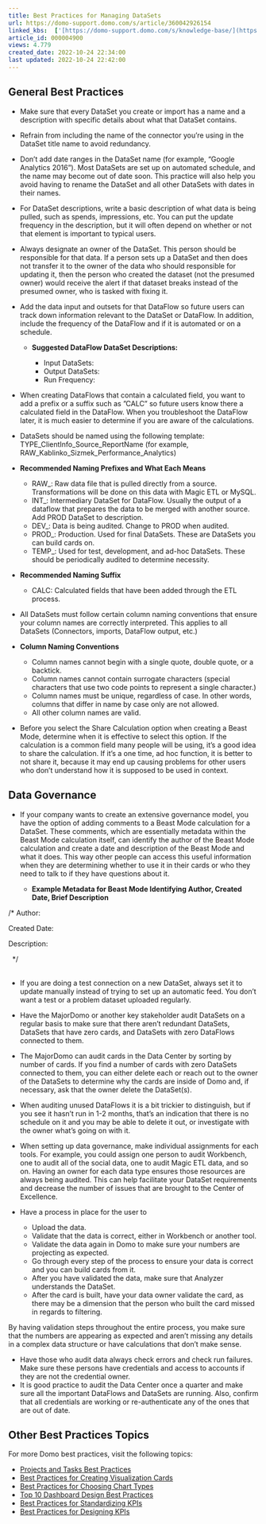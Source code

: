 ```yaml
---
title: Best Practices for Managing DataSets
url: https://domo-support.domo.com/s/article/360042926154
linked_kbs:  ['[https://domo-support.domo.com/s/knowledge-base/](https://domo-support.domo.com/s/knowledge-base/)', '[https://domo-support.domo.com/s/](https://domo-support.domo.com/s/)', '[https://domo-support.domo.com/s/topic/0TO5w000000Zan2GAC](https://domo-support.domo.com/s/topic/0TO5w000000Zan2GAC)', '[https://domo-support.domo.com/s/topic/0TO5w000000ZanRGAS](https://domo-support.domo.com/s/topic/0TO5w000000ZanRGAS)', '[https://domo-support.domo.com/s/article/360043430493](https://domo-support.domo.com/s/article/360043430493)', '[https://domo-support.domo.com/s/article/360043439953](https://domo-support.domo.com/s/article/360043439953)', '[https://domo-support.domo.com/s/article/360042935294](https://domo-support.domo.com/s/article/360042935294)', '[https://domo-support.domo.com/s/article/360043440173](https://domo-support.domo.com/s/article/360043440173)', '[https://domo-support.domo.com/s/article/360043439993](https://domo-support.domo.com/s/article/360043439993)', '[https://domo-support.domo.com/s/article/360042935334](https://domo-support.domo.com/s/article/360042935334)', '[https://domo-support.domo.com/s/article/360042926154](https://domo-support.domo.com/s/article/360042926154)', '[https://domo-support.domo.com/s/topic/0TO5w000000ZanRGAS/data-center-overview](https://domo-support.domo.com/s/topic/0TO5w000000ZanRGAS/data-center-overview)', '[https://domo-support.domo.com/s/article/360043429933](https://domo-support.domo.com/s/article/360043429933)', '[https://domo-support.domo.com/s/article/360043429953](https://domo-support.domo.com/s/article/360043429953)', '[https://domo-support.domo.com/s/article/360042925494](https://domo-support.domo.com/s/article/360042925494)', '[https://domo-support.domo.com/s/article/360043429913](https://domo-support.domo.com/s/article/360043429913)', '[https://domo-support.domo.com/s/article/4408174643607](https://domo-support.domo.com/s/article/4408174643607)', '[https://domo-support.domo.com/s/login/](https://domo-support.domo.com/s/login/)']
article_id: 000004900
views: 4.779
created_date: 2022-10-24 22:34:00
last updated: 2022-10-24 22:42:00
---
```




General Best Practices
----------------------


* Make sure that every DataSet you create or import has a name and a description with specific details about what that DataSet contains.
* Refrain from including the name of the connector you’re using in the DataSet title name to avoid redundancy.
* Don’t add date ranges in the DataSet name (for example, “Google Analytics 2016”). Most DataSets are set up on automated schedule, and the name may become out of date soon. This practice will also help you avoid having to rename the DataSet and all other DataSets with dates in their names.
* For DataSet descriptions, write a basic description of what data is being pulled, such as spends, impressions, etc. You can put the update frequency in the description, but it will often depend on whether or not that element is important to typical users.
* Always designate an owner of the DataSet. This person should be responsible for that data. If a person sets up a DataSet and then does not transfer it to the owner of the data who should responsible for updating it, then the person who created the dataset (not the presumed owner) would receive the alert if that dataset breaks instead of the presumed owner, who is tasked with fixing it.
* Add the data input and outsets for that DataFlow so future users can track down information relevant to the DataSet or DataFlow. In addition, include the frequency of the DataFlow and if it is automated or on a schedule.


	+ **Suggested DataFlow DataSet Descriptions:** 
	
	
		- Input DataSets:
		- Output DataSets:
		- Run Frequency:
* When creating DataFlows that contain a calculated field, you want to add a prefix or a suffix such as ”CALC” so future users know there a calculated field in the DataFlow. When you troubleshoot the DataFlow later, it is much easier to determine if you are aware of the calculations.
* DataSets should be named using the following template: TYPE\_ClientInfo\_Source\_ReportName (for example, RAW\_Kablinko\_Sizmek\_Performance\_Analytics)
* **Recommended Naming Prefixes and What Each Means**


	+ RAW\_: Raw data file that is pulled directly from a source. Transformations will be done on this data with Magic ETL or MySQL.
	+ INT\_: Intermediary DataSet for DataFlow.  Usually the output of a dataflow that prepares the data to be merged with another source. Add PROD DataSet to description.
	+ DEV\_: Data is being audited. Change to PROD when audited.
	+ PROD\_: Production. Used for final DataSets. These are DataSets you can build cards on.
	+ TEMP\_: Used for test, development, and ad-hoc DataSets. These should be periodically audited to determine necessity.
* **Recommended Naming Suffix**


	+ CALC: Calculated fields that have been added through the ETL process.
* All DataSets must follow certain column naming conventions that ensure your column names are correctly interpreted. This applies to all DataSets (Connectors, imports, DataFlow output, etc.)
* **Column Naming Conventions**
	+ Column names cannot begin with a single quote, double quote, or a backtick.
	+ Column names cannot contain surrogate characters (special characters that use two code points to represent a single character.)
	+ Column names must be unique, regardless of case. In other words, columns that differ in name by case only are not allowed.
	+ All other column names are valid.
* Before you select the Share Calculation option when creating a Beast Mode, determine when it is effective to select this option. If the calculation is a common field many people will be using, it’s a good idea to share the calculation. If it’s a one time, ad hoc function, it is better to not share it, because it may end up causing problems for other users who don’t understand how it is supposed to be used in context.


Data Governance
---------------


* If your company wants to create an extensive governance model, you have the option of adding comments to a Beast Mode calculation for a DataSet. These comments, which are essentially metadata within the Beast Mode calculation itself, can identify the author of the Beast Mode calculation and create a date and description of the Beast Mode and what it does. This way other people can access this useful information when they are determining whether to use it in their cards or who they need to talk to if they have questions about it.


	+ **Example Metadata for Beast Mode Identifying Author, Created Date, Brief Description**


/\* Author: 


Created Date:


Description:


  \*/  
 


* If you are doing a test connection on a new DataSet, always set it to update manually instead of trying to set up an automatic feed. You don’t want a test or a problem dataset uploaded regularly.
* Have the MajorDomo or another key stakeholder audit DataSets on a regular basis to make sure that there aren’t redundant DataSets, DataSets that have zero cards, and DataSets with zero DataFlows connected to them.
* The MajorDomo can audit cards in the Data Center by sorting by number of cards. If you find a number of cards with zero DataSets connected to them, you can either delete each or reach out to the owner of the DataSets to determine why the cards are inside of Domo and, if necessary, ask that the owner delete the DataSet(s).
* When auditing unused DataFlows it is a bit trickier to distinguish, but if you see it hasn’t run in 1-2 months, that’s an indication that there is no schedule on it and you may be able to delete it out, or investigate with the owner what’s going on with it.
* When setting up data governance, make individual assignments for each tools. For example, you could assign one person to audit Workbench, one to audit all of the social data, one to audit Magic ETL data, and so on. Having an owner for each data type ensures those resources are always being audited. This can help facilitate your DataSet requirements and decrease the number of issues that are brought to the Center of Excellence.
* Have a process in place for the user to 


	+ Upload the data.
	+ Validate that the data is correct, either in Workbench or another tool.
	+ Validate the data again in Domo to make sure your numbers are projecting as expected.
	+ Go through every step of the process to ensure your data is correct and you can build cards from it.
	+ After you have validated the data, make sure that Analyzer understands the DataSet.
	+ After the card is built, have your data owner validate the card, as there may be a dimension that the person who built the card missed in regards to filtering.


By having validation steps throughout the entire process, you make sure that the numbers are appearing as expected and aren’t missing any details in a complex data structure or have calculations that don’t make sense.


* Have those who audit data always check errors and check run failures. Make sure these persons have credentials and access to accounts if they are not the credential owner.
* It is good practice to audit the Data Center once a quarter and make sure all the important DataFlows and DataSets are running. Also, confirm that all credentials are working or re-authenticate any of the ones that are out of date.


Other Best Practices Topics
---------------------------


For more Domo best practices, visit the following topics:


* [Projects and Tasks Best Practices](/s/article/360043430493 "Projects and Tasks Best Practices")
* [Best Practices for Creating Visualization Cards](/s/article/360043439953 "Best Practices for Creating KPI Cards")
* [Best Practices for Choosing Chart Types](/s/article/360042935294 "Best Practices for Choosing Chart Types")
* [Top 10 Dashboard Design Best Practices](/s/article/360043440173 "Top 10 Dashboard Design Best Practices")
* [Best Practices for Standardizing KPIs](/s/article/360043439993 "Best Practices for Standardizing KPIs")
* [Best Practices for Designing KPIs](/s/article/360042935334 "Best Practices for Designing KPIs")
